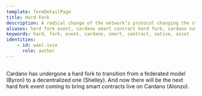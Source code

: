 ```yaml
---
template: TermDetailPage
title: Hard Fork 
description: A radical change of the network’s protocol changing the state of operational flow from one model to a completely different one.
aliases: hard fork event, cardano smart contract hard fork, cardano native asset hard fork event, cardano goguen
keywords: hard, fork, event, cardano, smart, contract, native, asset
identities: 
    - id: wael-ivie
      role: author
---
```

##

Cardano has undergone a hard fork to transition from a federated model (Byron) to a decentralized one (Shelley). And now there will be the next hard fork event coming to bring smart contracts live on Cardano (Alonzo).